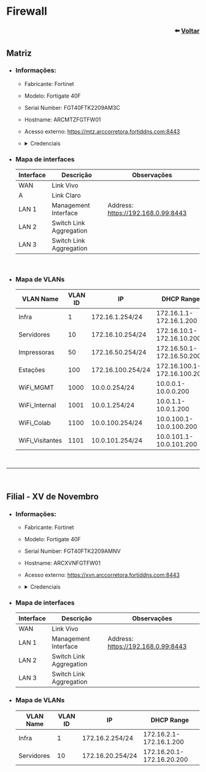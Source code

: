 <div align="left">

# Firewall

<div align="right">

### ⬅️ [Voltar](/README.md)

</div>

</div>

## Matriz

- ### Informações:

  - Fabricante: Fortinet
  - Modelo: Fortigate 40F
  - Serial Number: FGT40FTK2209AM3C
  - Hostname: ARCMTZFGTFW01
  - Acesso externo: https://mtz.arccorretora.fortiddns.com:8443
  - <details>
    <summary>Credenciais</summary>

    ```bash
    Login: supptec
    Senha: n5Yk7%Jg52ng
    ```

    </details>

- ### Mapa de interfaces

  | Interface | Descrição               | Observações                        |
  | --------- | ----------------------- | ---------------------------------- |
  | WAN       | Link Vivo               |                                    |
  | A         | Link Claro              |                                    |
  | LAN 1     | Management Interface    | Address: https://192.168.0.99:8443 |
  | LAN 2     | Switch Link Aggregation |                                    |
  | LAN 3     | Switch Link Aggregation |                                    |

  <br>

- ### Mapa de VLANs
  | VLAN Name       | VLAN ID | IP                | DHCP Range                  |
  | --------------- | ------- | ----------------- | --------------------------- |
  | Infra           | 1       | 172.16.1.254/24   | 172.16.1.1-172.16.1.200     |
  | Servidores      | 10      | 172.16.10.254/24  | 172.16.10.1-172.16.10.200   |
  | Impressoras     | 50      | 172.16.50.254/24  | 172.16.50.1-172.16.50.200   |
  | Estações        | 100     | 172.16.100.254/24 | 172.16.100.1-172.16.100.200 |
  | WiFi_MGMT       | 1000    | 10.0.0.254/24     | 10.0.0.1-10.0.0.200         |
  | WiFi_Internal   | 1001    | 10.0.1.254/24     | 10.0.1.1-10.0.1.200         |
  | WiFi_Colab      | 1100    | 10.0.100.254/24   | 10.0.100.1-10.0.100.200     |
  | WiFi_Visitantes | 1101    | 10.0.101.254/24   | 10.0.101.1-10.0.101.200     |

<br>

---

<br>

## Filial - XV de Novembro

- ### Informações:

  - Fabricante: Fortinet
  - Modelo: Fortigate 40F
  - Serial Number: FGT40FTK2209AMNV
  - Hostname: ARCXVNFGTFW01
  - Acesso externo: https://xvn.arccorretora.fortiddns.com:8443
  - <details>
    <summary>Credenciais</summary>

    ```bash
    Login: supptec
    Senha: n5Yk7%Jg52ng
    ```

    </details>

- ### Mapa de interfaces

  | Interface | Descrição               | Observações                        |
  | --------- | ----------------------- | ---------------------------------- |
  | WAN       | Link Vivo               |                                    |
  | LAN 1     | Management Interface    | Address: https://192.168.0.99:8443 |
  | LAN 2     | Switch Link Aggregation |                                    |
  | LAN 3     | Switch Link Aggregation |                                    |

- ### Mapa de VLANs

  | VLAN Name  | VLAN ID | IP               | DHCP Range                |
  | ---------- | ------- | ---------------- | ------------------------- |
  | Infra      | 1       | 172.16.2.254/24  | 172.16.2.1-172.16.1.200   |
  | Servidores | 10      | 172.16.20.254/24 | 172.16.20.1-172.16.20.200 |
